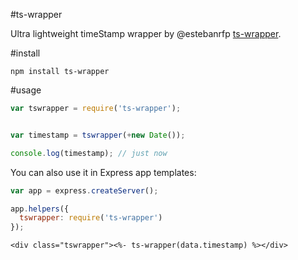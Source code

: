 #ts-wrapper

Ultra lightweight timeStamp wrapper by @estebanrfp [ts-wrapper](https://desarrolloactivo.com/articulos/ts-wrapper/).

#install

    npm install ts-wrapper

#usage

````javascript
var tswrapper = require('ts-wrapper');


var timestamp = tswrapper(+new Date());

console.log(timestamp); // just now
````

You can also use it in Express app templates:

````javascript
var app = express.createServer();

app.helpers({
  tswrapper: require('ts-wrapper')
});
````

````ejs
<div class="tswrapper"><%- ts-wrapper(data.timestamp) %></div>
````
